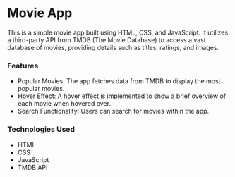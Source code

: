 # Movie App
This is a simple movie app built using HTML, CSS, and JavaScript. It utilizes a third-party API from TMDB 
(The Movie Database) to access a vast database of movies, providing details such as titles, ratings, and images.

### Features
- Popular Movies: The app fetches data from TMDB to display the most popular movies.
- Hover Effect: A hover effect is implemented to show a brief overview of each movie when hovered over.
- Search Functionality: Users can search for movies within the app.

### Technologies Used
- HTML
- CSS
- JavaScript
- TMDB API


